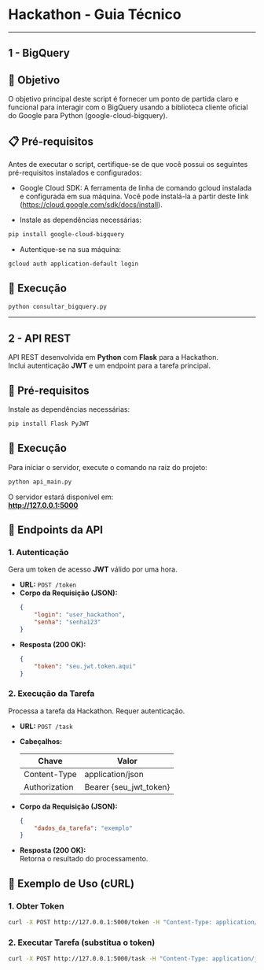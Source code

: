# Hackathon - Guia Técnico

---

## 1 - BigQuery

## 🎯 Objetivo

O objetivo principal deste script é fornecer um ponto de partida claro e funcional para interagir com o BigQuery usando a biblioteca cliente oficial do Google para Python (google-cloud-bigquery).

## 📋 Pré-requisitos
Antes de executar o script, certifique-se de que você possui os seguintes pré-requisitos instalados e configurados:

- Google Cloud SDK: A ferramenta de linha de comando gcloud instalada e configurada em sua máquina. Você pode instalá-la a partir deste link (https://cloud.google.com/sdk/docs/install).

- Instale as dependências necessárias:

```bash
pip install google-cloud-bigquery
```

- Autentique-se na sua máquina:

```bash
gcloud auth application-default login
```

## 🚀 Execução

```bash
python consultar_bigquery.py
```

---

## 2 - API REST

API REST desenvolvida em **Python** com **Flask** para a Hackathon.  
Inclui autenticação **JWT** e um endpoint para a tarefa principal.



## 🧩 Pré-requisitos

Instale as dependências necessárias:

```bash
pip install Flask PyJWT
```

## 🚀 Execução

Para iniciar o servidor, execute o comando na raiz do projeto:

```bash
python api_main.py
```

O servidor estará disponível em:  
**http://127.0.0.1:5000**

## 🔗 Endpoints da API

### 1. Autenticação

Gera um token de acesso **JWT** válido por uma hora.

- **URL:** `POST /token`
- **Corpo da Requisição (JSON):**
  ```json
  {
      "login": "user_hackathon",
      "senha": "senha123"
  }
  ```
- **Resposta (200 OK):**
  ```json
  {
      "token": "seu.jwt.token.aqui"
  }
  ```

### 2. Execução da Tarefa

Processa a tarefa da Hackathon. Requer autenticação.

- **URL:** `POST /task`
- **Cabeçalhos:**

  | Chave          | Valor                    |
  |----------------|--------------------------|
  | Content-Type   | application/json          |
  | Authorization  | Bearer {seu_jwt_token}   |

- **Corpo da Requisição (JSON):**
  ```json
  {
      "dados_da_tarefa": "exemplo"
  }
  ```

- **Resposta (200 OK):**  
  Retorna o resultado do processamento.

## 🧪 Exemplo de Uso (cURL)

### 1. Obter Token

```bash
curl -X POST http://127.0.0.1:5000/token -H "Content-Type: application/json" -d '{"login": "user_hackathon", "senha": "senha123"}'
```

### 2. Executar Tarefa (substitua o token)

```bash
curl -X POST http://127.0.0.1:5000/task -H "Content-Type: application/json" -H "Authorization: Bearer seu.jwt.token.aqui" -d '{"dados_da_tarefa": "exemplo"}'
```
